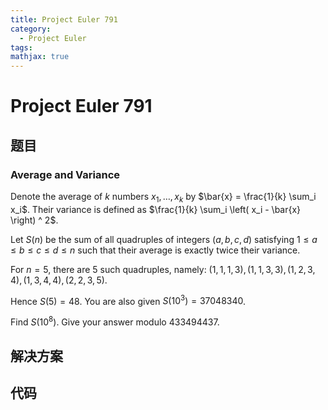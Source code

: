 ```yaml
---
title: Project Euler 791
category:
  - Project Euler
tags:
mathjax: true
---
```

<escape><!-- more --></escape>
    
# Project Euler 791
## 题目
### Average and Variance


Denote the average of $k$ numbers $x_1, \dots, x_k$ by $\bar{x} = \frac{1}{k} \sum_i x_i$. Their variance is defined as $\frac{1}{k} \sum_i \left( x_i - \bar{x} \right) ^ 2$.

Let $S(n)$ be the sum of all quadruples of integers $(a,b,c,d)$ satisfying $1 \leq a \leq b \leq c \leq d \leq n$ such that their average is exactly twice their variance.

For $n=5$, there are $5$ such quadruples, namely: $(1, 1, 1, 3), (1, 1, 3, 3), (1, 2, 3, 4), (1, 3, 4, 4), (2, 2, 3, 5)$.

Hence $S(5)=48$. You are also given $S(10^3)=37048340$.

Find $S(10^8)$. Give your answer modulo $433494437$.


## 解决方案


## 代码


